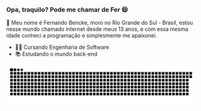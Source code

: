 ### Opa, traquilo? Pode me chamar de Fer 😄

<p>👤 Meu nome é Fernando Bencke, moro no Rio Grande do Sul - Brasil, estou nesse mundo chamado internet desde meus 13 anos, e com essa mesma idade conheci a programação e simplesmente me apaixonei.</p>

<ul>
    <li>👩‍💻 Cursando Engenharia de Software</li>
    <li>📚 Estudando o mundo back-end</li>
</ul>

![Snake animation](https://github.com/yooout/yooout/blob/output/github-contribution-grid-snake.svg)
